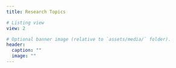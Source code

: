 ```yaml
---
title: Research Topics

# Listing view
view: 2

# Optional banner image (relative to `assets/media/` folder).
header:
  caption: ""
  image: ""
---
```

